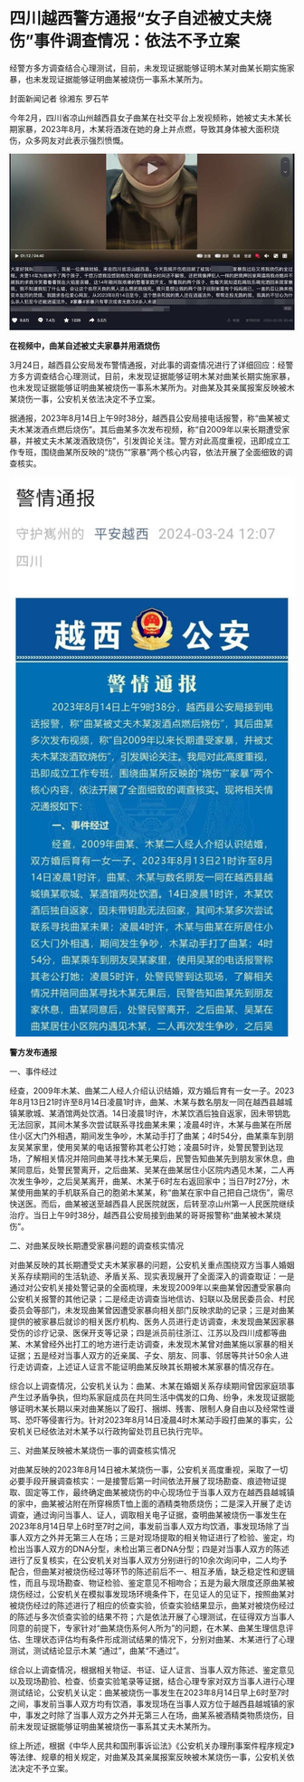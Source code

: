 # 四川越西警方通报“女子自述被丈夫烧伤”事件调查情况：依法不予立案

经警方多方调查结合心理测试，目前，未发现证据能够证明木某对曲某长期实施家暴，也未发现证据能够证明曲某被烧伤一事系木某所为。

封面新闻记者 徐湘东 罗石芊

今年2月，四川省凉山州越西县女子曲某在社交平台上发视频称，她被丈夫木某长期家暴，2023年8月，木某将酒泼在她的身上并点燃，导致其身体被大面积烧伤，众多网友对此表示强烈愤慨。

![325f685bb54ee44ff69f809cbd4d5221.jpg](https://raw.githubusercontent.com/qqhsx/qqnews_image/main/2024/03/24/四川越西警方通报“女子自述被丈夫烧伤”事件调查情况：依法不予立案/325f685bb54ee44ff69f809cbd4d5221.jpg)

**在视频中，曲某自述被丈夫家暴并用酒烧伤**

3月24日，越西县公安局发布警情通报，对此事的调查情况进行了详细回应：经警方多方调查结合心理测试，目前，未发现证据能够证明木某对曲某长期实施家暴，也未发现证据能够证明曲某被烧伤一事系木某所为。对曲某及其亲属报案反映被木某烧伤一事，公安机关依法决定不予立案。

据通报，2023年8月14日上午9时38分，越西县公安局接电话报警，称“曲某被丈夫木某泼酒点燃后烧伤”。其后曲某多次发布视频，称“自2009年以来长期遭受家暴，并被丈夫木某泼酒致烧伤”，引发舆论关注。警方对此高度重视，迅即成立工作专班，围绕曲某所反映的“烧伤”“家暴”两个核心内容，依法开展了全面细致的调查核实。

![779e8f493f7ba6ecd48b5cfa6f639885.jpg](https://raw.githubusercontent.com/qqhsx/qqnews_image/main/2024/03/24/四川越西警方通报“女子自述被丈夫烧伤”事件调查情况：依法不予立案/779e8f493f7ba6ecd48b5cfa6f639885.jpg)

**警方发布通报**

一、事件经过

经查，2009年木某、曲某二人经人介绍认识结婚，双方婚后育有一女一子。2023年8月13日21时许至8月14日凌晨1时许，曲某、木某与数名朋友一同在越西县越城镇某歌城、某酒馆两处饮酒。14日凌晨1时许，木某饮酒后独自返家，因未带钥匙无法回家，其间木某多次尝试联系寻找曲某未果；凌晨4时许，木某与曲某在所居住小区大门外相遇，期间发生争吵，木某动手打了曲某；4时54分，曲某乘车到朋友吴某家里，使用吴某的电话报警称其老公打她；凌晨5时许，处警民警到达现场，了解相关情况并陪同曲某寻找木某无果后，民警告知曲某先到朋友家休息，曲某同意后，处警民警离开，之后曲某、吴某在曲某居住小区院内遇见木某，二人再次发生争吵，之后吴某离开，曲某、木某于6时左右返回家中；当日7时27分，木某使用曲某的手机联系自己的胞弟木某某，称“曲某在家中自己把自己烧伤”，需尽快送医。而后，曲某被送至越西县人民医院就医，后转至凉山州第一人民医院继续治疗。当日上午9时38分，越西县公安局接到曲某的哥哥报警称“曲某被木某烧伤”。

二、对曲某反映长期遭受家暴问题的调查核实情况

对曲某反映的其长期遭受丈夫木某家暴的问题，公安机关重点围绕双方当事人婚姻关系存续期间的生活轨迹、矛盾关系、现实表现展开了全面深入的调查取证：一是通过对公安机关接处警记录的全面梳理，未发现2009年以来曲某曾因遭受家暴向公安机关报警的其他记录；二是经走访调查当地信访、妇联以及居民委员会、村民委员会等部门，未发现曲某曾因遭受家暴向相关部门反映求助的记录；三是对曲某提供的被家暴后就诊的相关医疗机构、医务人员进行走访调查，未发现曲某因家暴受伤的诊疗记录、医保开支等记录；四是派员前往浙江、江苏以及四川成都等曲某、木某曾经外出打工的地方进行走访调查，未发现木某曾对曲某施以家暴的相关证据；五是经对当事人双方的近亲属、子女、朋友、同事、邻居等共计50余人进行走访调查，上述证人证言不能证明曲某反映其长期被木某家暴的情况存在。

综合以上调查情况，公安机关认为：曲某、木某在婚姻关系存续期间曾因家庭琐事产生过矛盾争执，但均系家庭成员在共同生活中偶发的口角、纷争，未发现证据能够证明木某长期以来对曲某施以了殴打、捆绑、残害、限制人身自由以及经常性谩骂、恐吓等侵害行为。针对2023年8月14日凌晨4时木某动手殴打曲某的事实，公安机关已经依法对木某予以行政拘留处罚且已执行完毕。

三、对曲某反映被木某烧伤一事的调查核实情况

对曲某反映的2023年8月14日被木某烧伤一事，公安机关高度重视，采取了一切必要手段开展调查核实：一是接警后第一时间依法开展了现场勘查、痕迹物证提取、固定等工作，最终确定曲某被烧伤的中心现场位于当事人双方在越西县越城镇的家中，曲某被沾附在所穿棉质T恤上面的酒精类物质烧伤；二是深入开展了走访调查，通过询问当事人、证人，调取相关电子证据，查明曲某被烧伤一事发生在2023年8月14日早上6时至7时之间，事发前当事人双方均饮酒，事发现场除了当事人双方之外并无第三人在场；三是对现场提取的相关物证进行了检验、鉴定，均检出当事人双方的DNA分型，未检出第三者DNA分型；四是对当事人双方的陈述进行了反复核实，在公安机关对当事人双方分别进行的10余次询问中，二人均予配合，但曲某对被烧伤经过等环节的陈述前后不一、相互矛盾，缺乏稳定性和逻辑性，而且与现场勘查、物证检验、鉴定意见不相吻合；五是为最大限度还原曲某被烧伤经过，公安机关在模拟事发现场环境条件下，在见证人的见证下，按照曲某对被烧伤经过的陈述进行了相应的侦查实验，侦查实验结果显示，曲某对被烧伤经过的陈述与多次侦查实验的结果不符；六是依法开展了心理测试，在征得双方当事人同意的前提下，专家针对“曲某烧伤系何人所为”的问题，在木某、曲某生理信息评估、生理状态评估均有条件形成测试结果的情况下，分别对曲某、木某进行了心理测试，测试结论显示木某
“通过”，曲某“不通过”。

综合以上调查情况，根据相关物证、书证、证人证言、当事人双方陈述、鉴定意见以及现场勘验、检查、侦查实验笔录等证据，结合心理专家对双方当事人进行心理测试结论，公安机关认定：曲某被烧伤一事发生在2023年8月14日早上6时至7时之间，事发前当事人双方均有饮酒，事发现场在当事人双方位于越西县越城镇的家中，事发之时除了当事人双方之外并无第三人在场，曲某系被酒精类物质烧伤，目前未发现证据能够证明曲某被烧伤一事系其丈夫木某所为。

综上所述，根据《中华人民共和国刑事诉讼法》《公安机关办理刑事案件程序规定》等法律、规章的相关规定，对曲某及其亲属报案反映被木某烧伤一事，公安机关依法决定不予立案。

